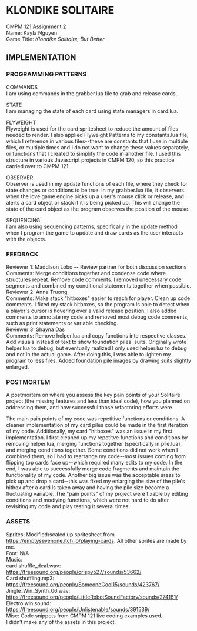 # KLONDIKE SOLITAIRE

CMPM 121 Assignment 2\
Name: Kayla Nguyen\
Game Title: _Klondike Solitaire, But Better_

## IMPLEMENTATION

### PROGRAMMING PATTERNS

COMMANDS\
I am using commands in the grabber.lua file to grab and release cards.

STATE\
I am managing the state of each card using state managers in card.lua.

FLYWEIGHT\
Flyweight is used for the card spritesheet to reduce the amount of files needed to render. I also applied Flyweight Patterns to my constants.lua file, which I reference in various files--these are constants that I use in multiple files, or multiple times and I do not want to change these values separately, or functions that I created to simplify the code in another file. I used this structure in various Javascript projects in CMPM 120, so this practice carried over to CMPM 121.

OBSERVER\
Observer is used in my update functions of each file, where they check for state changes or conditions to be true. In my grabber.lua file, it observers when the love game engine picks up a user's mouse click or release, and alerts a card object or stack if it is being picked up. This will change the state of the card object as the program observes the position of the mouse.

SEQUENCING\
I am also using sequencing patterns, specifically in the update method when I program the game to update and draw cards as the user interacts with the objects.

### FEEDBACK
Reviewer 1: Maddison Lobo -- Review partner for both discussion sections \
Comments: Merge conditions together and condense code where structures repeat. Remove code comments. I removed unecessary code segments and combined my conditional statements together when possible. \
Reviewer 2: Anna Truong \
Comments: Make stack "hitboxes" easier to reach for player. Clean up code comments. I fixed my stack hitboxes, so the program is able to detect when a player's cursor is hovering over a valid release position. I also added comments to annotate my code and removed most debug code comments, such as print statements or variable checking. \
Reviewer 3: Shayna Das \
Comments: Remove helper.lua and copy functions into respective classes. Add visuals instead of text to show foundation piles' suits. Originally wrote helper.lua to debug, but eventually realized I only used helper.lua to debug and not in the actual game. After doing this, I was able to lighten my program to less files. Added foundation pile images by drawing suits slightly enlarged.

### POSTMORTEM

A postmortem on where you assess the key pain points of your Solitaire project (the missing features and less than ideal code), how you planned on addressing them, and how successful those refactoring efforts were.

The main pain points of my code was repetitive functions or conditions. A cleaner implementation of my card piles could be made in the first iteration of my code. Additionally, my card "hitboxes" was an issue in my first implementation. I first cleaned up my repetitve functions and conditions by removing helper.lua, merging functions together (specifically in pile.lua), and merging conditions together. Some conditions did not work when I combined them, so I had to rearrange my code--most issues coming from flipping top cards face up--which required many edits to my code. In the end, I was able to successfully merge code fragments and maintain the functionality of my code. Another big issue was the acceptable areas to pick up and drop a card--this was fixed my enlarging the size of the pile's hitbox after a card is taken away and having the pile size become a fluctuating variable. The "pain points" of my project were fixable by editing conditions and modiying functions, which were not hard to do after revisiting my code and play testing it several times. 

### ASSETS

Sprites: Modified/scaled up spritesheet from https://emptysevenone.itch.io/playing-cards. All other sprites are made by me. \
Font: N/A \
Music: \
card shuffle_deal.wav: https://freesound.org/people/crispy527/sounds/53662/ \
Card shuffling.mp3: https://freesound.org/people/SomeoneCool15/sounds/423767/ \
Jingle_Win_Synth_06.wav: https://freesound.org/people/LittleRobotSoundFactory/sounds/274181/ \
Electro win sound: https://freesound.org/people/Unlistenable/sounds/391539/ \
Misc: Code snippets from CMPM 121 live coding examples used. \
I didn’t make any of the assets in this project.
